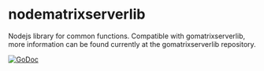 nodematrixserverlib
=================


Nodejs library for common functions.  Compatible with gomatrixserverlib,  more information 
can be found currently at the gomatrixserverlib repository.

[![GoDoc](https://godoc.org/github.com/matrix-org/gomatrixserverlib?status.svg)](https://godoc.org/github.com/matrix-org/gomatrixserverlib)
